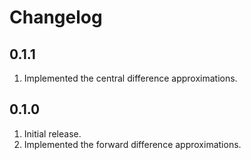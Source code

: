 # Changelog

## 0.1.1

1. Implemented the central difference approximations.

## 0.1.0

1. Initial release.
1. Implemented the forward difference approximations.